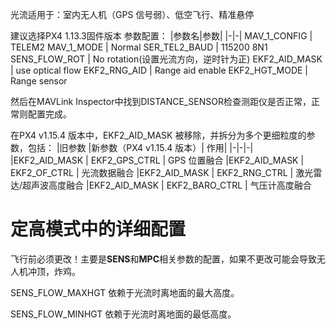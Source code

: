 光流适用于：室内无人机（GPS 信号弱）、低空飞行、精准悬停

建议选择PX4 1.13.3固件版本
参数配置：
|参数名|参数|
|-|-|
MAV_1_CONFIG  |    TELEM2
MAV_1_MODE    |    Normal
SER_TEL2_BAUD |    115200 8N1
SENS_FLOW_ROT |    No rotation(设置光流方向，逆时针为正)
EKF2_AID_MASK |    use optical flow
EKF2_RNG_AID  |    Range aid enable
EKF2_HGT_MODE |    Range sensor

然后在MAVLink Inspector中找到DISTANCE_SENSOR检查测距仪是否正常，正常则配置完成。


在PX4 v1.15.4 版本中，EKF2_AID_MASK 被移除，并拆分为多个更细粒度的参数，包括：
|旧参数	        |新参数（PX4 v1.15.4 版本）| 作用|
|-|-|-|
|EKF2_AID_MASK  |  EKF2_GPS_CTRL     |       GPS 位置融合
|EKF2_AID_MASK  |  EKF2_OF_CTRL      |       光流数据融合
|EKF2_AID_MASK	|  EKF2_RNG_CTRL     |       激光雷达/超声波高度融合
|EKF2_AID_MASK 	|  EKF2_BARO_CTRL    |       气压计高度融合

# 定高模式中的详细配置
飞行前必须更改！主要是**SENS**和**MPC**相关参数的配置，如果不更改可能会导致无人机冲顶，炸鸡。

SENS_FLOW_MAXHGT    依赖于光流时离地面的最大高度。

SENS_FLOW_MINHGT     依赖于光流时离地面的最低高度。







